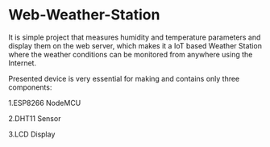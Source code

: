 # Web-Weather-Station
It is simple project that measures humidity and temperature parameters and display them on the web server, which makes it a IoT based Weather Station where the weather conditions can be monitored from anywhere using the Internet. 

Presented device is very essential for making and contains only three components:

1.ESP8266 NodeMCU 

2.DHT11 Sensor

3.LCD Display
